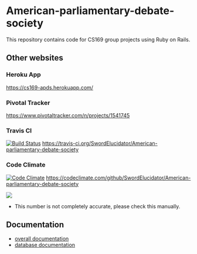 # American-parliamentary-debate-society
This repository contains code for CS169 group projects using Ruby on Rails.

## Other websites

### Heroku App
https://cs169-apds.herokuapp.com/

### Pivotal Tracker
https://www.pivotaltracker.com/n/projects/1541745

### Travis CI
[![Build Status](https://travis-ci.org/SwordElucidator/American-parliamentary-debate-society.svg?branch=master)](https://travis-ci.org/SwordElucidator/American-parliamentary-debate-society)
https://travis-ci.org/SwordElucidator/American-parliamentary-debate-society

### Code Climate
[![Code Climate](https://codeclimate.com/github/SwordElucidator/American-parliamentary-debate-society/badges/gpa.svg)](https://codeclimate.com/github/SwordElucidator/American-parliamentary-debate-society)
https://codeclimate.com/github/SwordElucidator/American-parliamentary-debate-society

<a href="https://codeclimate.com/github/SwordElucidator/American-parliamentary-debate-society/coverage"><img src="https://codeclimate.com/github/SwordElucidator/American-parliamentary-debate-society/badges/coverage.svg" /></a> 
* This number is not completely accurate, please check this manually.

## Documentation
* [overall documentation](documentations/overall.md)
* [database documentation](documentations/database.md)
